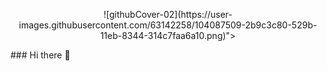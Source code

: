<p align="center">
![githubCover-02](https://user-images.githubusercontent.com/63142258/104087509-2b9c3c80-529b-11eb-8344-314c7faa6a10.png)">
</p>
### Hi there 👋

<!--
**Rezta20/Rezta20** is a ✨ _special_ ✨ repository because its `README.md` (this file) appears on your GitHub profile.

Here are some ideas to get you started:

- 🔭 I’m currently working on ...
- 🌱 I’m currently learning ...
- 👯 I’m looking to collaborate on ...
- 🤔 I’m looking for help with ...
- 💬 Ask me about ...
- 📫 How to reach me: ...
- 😄 Pronouns: ...
- ⚡ Fun fact: ...
-->
